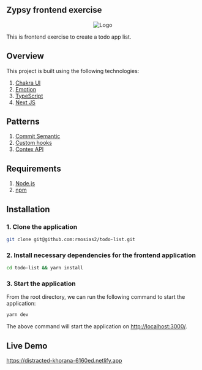 ## Zypsy frontend exercise

<p align="center">
  <img src="https://user-images.githubusercontent.com/86744969/140171341-65468049-7a55-416b-8c88-1c4abb70aeb3.png" alt="Logo"/>
</p>

This is frontend exercise to create a todo app list.

## Overview

This project is built using the following technologies:

1. [Chakra UI](https://chakra-ui.com/)
2. [Emotion](https://emotion.sh/)
3. [TypeScript](https://www.typescriptlang.org/)
4. [Next JS](https://nextjs.org)

## Patterns
1. [Commit Semantic](http://karma-runner.github.io/6.3/dev/git-commit-msg.html)
2. [Custom hooks](https://reactjs.org/docs/hooks-custom.html)
3. [Contex API](https://reactjs.org/docs/context.html)

## Requirements

1. [Node.js](https://nodejs.org/)
2. [npm](https://www.npmjs.com/)

## Installation

### 1. **Clone the application**

```sh
git clone git@github.com:rmosias2/todo-list.git
```

### 2. **Install necessary dependencies for the frontend application**

```sh
cd todo-list && yarn install
```

### 3. **Start the application**

From the root directory, we can run the following command to start the application:

```sh
yarn dev
```

The above command will start the application on [http://localhost:3000/](http://localhost:3000).

## Live Demo
https://distracted-khorana-6160ed.netlify.app
